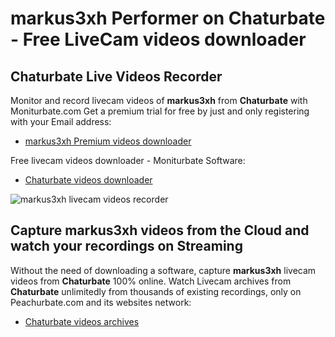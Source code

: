 # markus3xh Performer on Chaturbate - Free LiveCam videos downloader

## Chaturbate Live Videos Recorder

Monitor and record livecam videos of **markus3xh** from **Chaturbate** with Moniturbate.com
Get a premium trial for free by just and only registering with your Email address:
* [markus3xh Premium videos downloader](https://moniturbate.com/request-demo-licence-key.html)

Free livecam videos downloader - Moniturbate Software:
* [Chaturbate videos downloader](https://moniturbate.com/moniturbate-download-software.html)

![markus3xh livecam videos recorder](https://peachurnet.com/templates/moniturbate-software.png)


## Capture markus3xh videos from the Cloud and watch your recordings on Streaming

Without the need of downloading a software, capture **markus3xh** livecam videos from **Chaturbate** 100% online.
Watch Livecam archives from **Chaturbate** unlimitedly from thousands of existing recordings, only on Peachurbate.com and its websites network:
* [Chaturbate videos archives](https://peachurnet.com/)